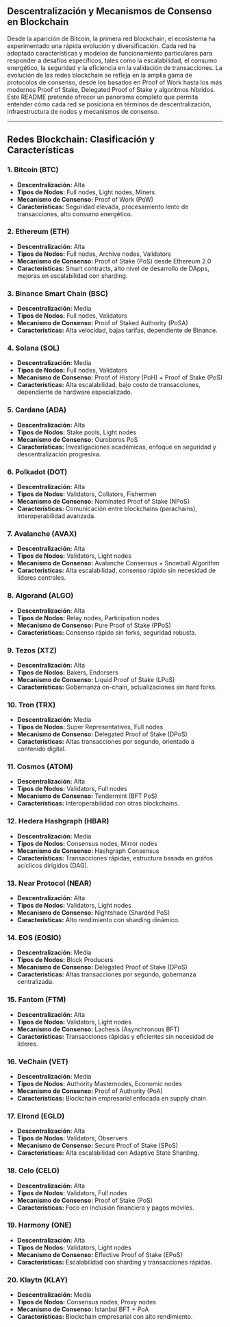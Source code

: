 ## **Descentralización y Mecanismos de Consenso en Blockchain**


Desde la aparición de Bitcoin, la primera red blockchain, el ecosistema ha experimentado una rápida evolución y diversificación. Cada red ha adoptado características y modelos de funcionamiento particulares para responder a desafíos específicos, tales como la escalabilidad, el consumo energético, la seguridad y la eficiencia en la validación de transacciones. La evolución de las redes blockchain se refleja en la amplia gama de protocolos de consenso, desde los basados en Proof of Work hasta los más modernos Proof of Stake, Delegated Proof of Stake y algoritmos híbridos. Este README pretende ofrecer un panorama completo que permita entender cómo cada red se posiciona en términos de descentralización, infraestructura de nodos y mecanismos de consenso.

---

## **Redes Blockchain: Clasificación y Características**

### **1. Bitcoin (BTC)**
- **Descentralización:** Alta
- **Tipos de Nodos:** Full nodes, Light nodes, Miners
- **Mecanismo de Consenso:** Proof of Work (PoW)
- **Características:** Seguridad elevada, procesamiento lento de transacciones, alto consumo energético.

### **2. Ethereum (ETH)**
- **Descentralización:** Alta
- **Tipos de Nodos:** Full nodes, Archive nodes, Validators
- **Mecanismo de Consenso:** Proof of Stake (PoS) desde Ethereum 2.0
- **Características:** Smart contracts, alto nivel de desarrollo de DApps, mejoras en escalabilidad con sharding.

### **3. Binance Smart Chain (BSC)**
- **Descentralización:** Media
- **Tipos de Nodos:** Full nodes, Validators
- **Mecanismo de Consenso:** Proof of Staked Authority (PoSA)
- **Características:** Alta velocidad, bajas tarifas, dependiente de Binance.

### **4. Solana (SOL)**
- **Descentralización:** Media
- **Tipos de Nodos:** Full nodes, Validators
- **Mecanismo de Consenso:** Proof of History (PoH) + Proof of Stake (PoS)
- **Características:** Alta escalabilidad, bajo costo de transacciones, dependiente de hardware especializado.

### **5. Cardano (ADA)**
- **Descentralización:** Alta
- **Tipos de Nodos:** Stake pools, Light nodes
- **Mecanismo de Consenso:** Ouroboros PoS
- **Características:** Investigaciones académicas, enfoque en seguridad y descentralización progresiva.

### **6. Polkadot (DOT)**
- **Descentralización:** Alta
- **Tipos de Nodos:** Validators, Collators, Fishermen
- **Mecanismo de Consenso:** Nominated Proof of Stake (NPoS)
- **Características:** Comunicación entre blockchains (parachains), interoperabilidad avanzada.

### **7. Avalanche (AVAX)**
- **Descentralización:** Alta
- **Tipos de Nodos:** Validators, Light nodes
- **Mecanismo de Consenso:** Avalanche Consensus + Snowball Algorithm
- **Características:** Alta escalabilidad, consenso rápido sin necesidad de líderes centrales.

### **8. Algorand (ALGO)**
- **Descentralización:** Alta
- **Tipos de Nodos:** Relay nodes, Participation nodes
- **Mecanismo de Consenso:** Pure Proof of Stake (PPoS)
- **Características:** Consenso rápido sin forks, seguridad robusta.

### **9. Tezos (XTZ)**
- **Descentralización:** Alta
- **Tipos de Nodos:** Bakers, Endorsers
- **Mecanismo de Consenso:** Liquid Proof of Stake (LPoS)
- **Características:** Gobernanza on-chain, actualizaciones sin hard forks.

### **10. Tron (TRX)**
- **Descentralización:** Media
- **Tipos de Nodos:** Super Representatives, Full nodes
- **Mecanismo de Consenso:** Delegated Proof of Stake (DPoS)
- **Características:** Altas transacciones por segundo, orientado a contenido digital.

### **11. Cosmos (ATOM)**
- **Descentralización:** Alta
- **Tipos de Nodos:** Validators, Full nodes
- **Mecanismo de Consenso:** Tendermint (BFT PoS)
- **Características:** Interoperabilidad con otras blockchains.

### **12. Hedera Hashgraph (HBAR)**
- **Descentralización:** Media
- **Tipos de Nodos:** Consensus nodes, Mirror nodes
- **Mecanismo de Consenso:** Hashgraph Consensus
- **Características:** Transacciones rápidas, estructura basada en gráfos acíclicos dirigidos (DAG).

### **13. Near Protocol (NEAR)**
- **Descentralización:** Alta
- **Tipos de Nodos:** Validators, Light nodes
- **Mecanismo de Consenso:** Nightshade (Sharded PoS)
- **Características:** Alto rendimiento con sharding dinámico.

### **14. EOS (EOSIO)**
- **Descentralización:** Media
- **Tipos de Nodos:** Block Producers
- **Mecanismo de Consenso:** Delegated Proof of Stake (DPoS)
- **Características:** Altas transacciones por segundo, gobernanza centralizada.

### **15. Fantom (FTM)**
- **Descentralización:** Alta
- **Tipos de Nodos:** Validators, Light nodes
- **Mecanismo de Consenso:** Lachesis (Asynchronous BFT)
- **Características:** Transacciones rápidas y eficientes sin necesidad de líderes.

### **16. VeChain (VET)**
- **Descentralización:** Media
- **Tipos de Nodos:** Authority Masternodes, Economic nodes
- **Mecanismo de Consenso:** Proof of Authority (PoA)
- **Características:** Blockchain empresarial enfocada en supply chain.

### **17. Elrond (EGLD)**
- **Descentralización:** Alta
- **Tipos de Nodos:** Validators, Observers
- **Mecanismo de Consenso:** Secure Proof of Stake (SPoS)
- **Características:** Alta escalabilidad con Adaptive State Sharding.

### **18. Celo (CELO)**
- **Descentralización:** Alta
- **Tipos de Nodos:** Validators, Full nodes
- **Mecanismo de Consenso:** Proof of Stake (PoS)
- **Características:** Foco en inclusión financiera y pagos móviles.

### **19. Harmony (ONE)**
- **Descentralización:** Alta
- **Tipos de Nodos:** Validators, Light nodes
- **Mecanismo de Consenso:** Effective Proof of Stake (EPoS)
- **Características:** Escalabilidad con sharding y transacciones rápidas.

### **20. Klaytn (KLAY)**
- **Descentralización:** Media
- **Tipos de Nodos:** Consensus nodes, Proxy nodes
- **Mecanismo de Consenso:** Istanbul BFT + PoA
- **Características:** Blockchain empresarial con alto rendimiento.


